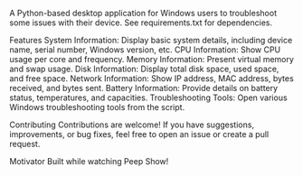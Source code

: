 A Python-based desktop application for Windows users to troubleshoot some issues with their device.
See requirements.txt for dependencies.

Features
System Information: Display basic system details, including device name, serial number, Windows version, etc.
CPU Information: Show CPU usage per core and frequency.
Memory Information: Present virtual memory and swap usage.
Disk Information: Display total disk space, used space, and free space.
Network Information: Show IP address, MAC address, bytes received, and bytes sent.
Battery Information: Provide details on battery status, temperatures, and capacities.
Troubleshooting Tools: Open various Windows troubleshooting tools from the script.

Contributing
Contributions are welcome! If you have suggestions, improvements, or bug fixes, feel free to open an issue or create a pull request.

Motivator
Built while watching Peep Show!
